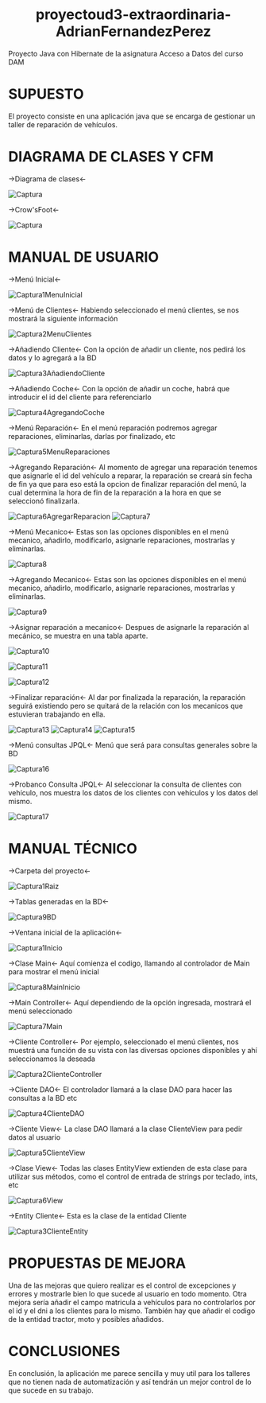 # <center> proyectoud3-extraordinaria-AdrianFernandezPerez </center>
Proyecto Java con Hibernate de la asignatura Acceso a Datos del curso DAM

# SUPUESTO
El proyecto consiste en una aplicación java que se encarga de gestionar un taller de reparación de vehículos.

# DIAGRAMA DE CLASES Y CFM

->Diagrama de clases<-

![Captura](https://user-images.githubusercontent.com/78510935/167899482-285400a4-2032-4272-a410-b36cd9060ddd.PNG)


->Crow'sFoot<-

![Captura](https://user-images.githubusercontent.com/78510935/167899982-88815468-d258-4089-8a48-0004329bcf43.PNG)

# MANUAL DE USUARIO

->Menú Inicial<-

![Captura1MenuInicial](https://user-images.githubusercontent.com/78510935/167907446-ee91970c-27ec-4e8a-9dcb-2cbed55f72ad.PNG)

->Menú de Clientes<-
Habiendo seleccionado el menú clientes, se nos mostrará la siguiente información

![Captura2MenuClientes](https://user-images.githubusercontent.com/78510935/167907653-cc24f8a3-2221-4d85-9b55-8f2616330cdc.PNG)

->Añadiendo Cliente<-
Con la opción de añadir un cliente, nos pedirá los datos y lo agregará a la BD

![Captura3AñadiendoCliente](https://user-images.githubusercontent.com/78510935/167908523-036bfa1b-dac0-4cd4-a62c-59033b866e34.PNG)

->Añadiendo Coche<-
Con la opción de añadir un coche, habrá que introducir el id del cliente para referenciarlo

![Captura4AgregandoCoche](https://user-images.githubusercontent.com/78510935/167908792-84e68915-9d08-4a65-a7f5-d9495bebdf05.PNG)

->Menú Reparación<-
En el menú reparación podremos agregar reparaciones, eliminarlas, darlas por finalizado, etc

![Captura5MenuReparaciones](https://user-images.githubusercontent.com/78510935/167909143-7f6c514b-d59a-40f8-b175-dcbfea792d57.PNG)

->Agregando Reparación<-
Al momento de agregar una reparación tenemos que asignarle el id del vehículo a reparar, la reparación se creará sin fecha de fin ya que para eso está la opcion de finalizar reparación del menú, la cual determina la hora de fin de la reparación a la hora en que se seleccionó finalizarla.

![Captura6AgregarReparacion](https://user-images.githubusercontent.com/78510935/167909618-d3fcde7e-d4d3-4671-a859-db317841bb0b.PNG)
![Captura7](https://user-images.githubusercontent.com/78510935/167909634-a90d882a-70a2-4cd0-8a03-de8fe5706f16.PNG)

->Menú Mecanico<-
Estas son las opciones disponibles en el menú mecanico, añadirlo, modificarlo, asignarle reparaciones, mostrarlas y eliminarlas.

![Captura8](https://user-images.githubusercontent.com/78510935/167909715-673e3e1c-7803-4802-8d33-13073bf96d42.PNG)

->Agregando Mecanico<-
Estas son las opciones disponibles en el menú mecanico, añadirlo, modificarlo, asignarle reparaciones, mostrarlas y eliminarlas.

![Captura9](https://user-images.githubusercontent.com/78510935/167910055-4c45002d-6b0f-4868-a2a4-742c2aeaf1de.PNG)

->Asignar reparación a mecanico<-
Despues de asignarle la reparación al mecánico, se muestra en una tabla aparte.

![Captura10](https://user-images.githubusercontent.com/78510935/167910360-98070f4e-80a1-48b9-bfc3-9127708fdb7d.PNG)

![Captura11](https://user-images.githubusercontent.com/78510935/167910372-44482ca0-a4ca-4ed2-a375-a489ba1a6528.PNG)

![Captura12](https://user-images.githubusercontent.com/78510935/167910484-bd1cecc0-5e35-425c-b6aa-0f1578c6bb21.PNG)

->Finalizar reparación<-
Al dar por finalizada la reparación, la reparación seguirá existiendo pero se quitará de la relación con los mecanicos que estuvieran trabajando en ella.

![Captura13](https://user-images.githubusercontent.com/78510935/167910835-d7e179a8-6a42-4fdc-b3e8-9710bcb2eb2e.PNG)
![Captura14](https://user-images.githubusercontent.com/78510935/167911107-1851dec7-5322-497a-a9f6-3911e321c559.PNG)
![Captura15](https://user-images.githubusercontent.com/78510935/167911129-e16ca993-aea7-44eb-be45-61942fa1e5c0.PNG)

->Menú consultas JPQL<-
Menú que será para consultas generales sobre la BD

![Captura16](https://user-images.githubusercontent.com/78510935/167911372-79bc51aa-904e-40e5-bc79-79182f5caa72.PNG)

->Probanco Consulta JPQL<-
Al seleccionar la consulta de clientes con vehículo, nos muestra los datos de los clientes con vehículos y los datos del mismo.

![Captura17](https://user-images.githubusercontent.com/78510935/167911631-2f72c5be-ede9-4731-bc14-4d50f992fbbd.PNG)


# MANUAL TÉCNICO
->Carpeta del proyecto<-

![Captura1Raiz](https://user-images.githubusercontent.com/78510935/167904261-56e50035-6717-49b8-9f22-3420faa3075c.PNG)

->Tablas generadas en la BD<-

![Captura9BD](https://user-images.githubusercontent.com/78510935/167904332-97e6a17a-b5ac-4e33-9f68-e5bb80f294ba.PNG)

->Ventana inicial de la aplicación<-

![Captura1Inicio](https://user-images.githubusercontent.com/78510935/166838271-02baaa75-17bb-4da6-934b-3d54c086d516.PNG)

->Clase Main<-
Aquí comienza el codigo, llamando al controlador de Main para mostrar el menú inicial

![Captura8MainInicio](https://user-images.githubusercontent.com/78510935/167904402-77190e6d-b46e-45f1-aed2-e114941d3468.PNG)

->Main Controller<-
Aquí dependiendo de la opción ingresada, mostrará el menú seleccionado

![Captura7Main](https://user-images.githubusercontent.com/78510935/167905197-434863f6-5dcf-42bd-bb34-c1479941e970.PNG)

->Cliente Controller<-
Por ejemplo, seleccionado el menú clientes, nos muestrá una función de su vista con las diversas opciones disponibles y ahí seleccionamos
la deseada

![Captura2ClienteController](https://user-images.githubusercontent.com/78510935/167905438-f3090d73-e11b-4be1-9e32-63f69bbc3749.PNG)

->Cliente DAO<-
El controlador llamará a la clase DAO para hacer las consultas a la BD etc

![Captura4ClienteDAO](https://user-images.githubusercontent.com/78510935/167905927-e0d3c3b2-ac6c-4d53-b423-2148af17c680.PNG)

->Cliente View<-
La clase DAO llamará a la clase ClienteView para pedir datos al usuario

![Captura5ClienteView](https://user-images.githubusercontent.com/78510935/167906050-a9a7a3a2-db31-45dd-a883-a5a3f3e83968.PNG)

->Clase View<-
Todas las clases EntityView extienden de esta clase para utilizar sus métodos, como el control de entrada de strings por teclado, ints, etc

![Captura6View](https://user-images.githubusercontent.com/78510935/167906222-e52663e2-aa93-4dd5-b48f-960349aa1583.PNG)

->Entity Cliente<-
Esta es la clase de la entidad Cliente

![Captura3ClienteEntity](https://user-images.githubusercontent.com/78510935/167906389-5c2e7395-2e2c-47fd-8c3d-d474e7121455.PNG)



# PROPUESTAS DE MEJORA
Una de las mejoras que quiero realizar es el control de excepciones y errores y mostrarle bien lo que sucede al usuario en todo momento.
Otra mejora sería añadir el campo matricula a vehículos para no controlarlos por el id y el dni a los clientes para lo mismo.
También hay que añadir el codigo de la entidad tractor, moto y posibles añadidos.

# CONCLUSIONES
En conclusión, la aplicación me parece sencilla y muy util para los talleres que no tienen nada de automatización y así tendrán un mejor 
control de lo que sucede en su trabajo.
